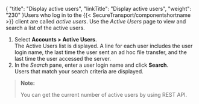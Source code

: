 {
    "title": "Display active users",
    "linkTitle": "Display active users",
    "weight": "230"
}Users who log in to the {{< SecureTransport/componentshortname  >}} client are called *active users*. Use the *Active Users* page to view and search a list of the active users.

1.  Select **Accounts > Active Users**.  
    The Active Users list is displayed. A line for each user includes the user login name, the last time the user sent an ad hoc file transfer, and the last time the user accessed the server.
2.  In the *Search* pane, enter a user login name and click **Search**.  
    Users that match your search criteria are displayed.

> **Note:**
>
> You can get the current number of active users by using REST API.
